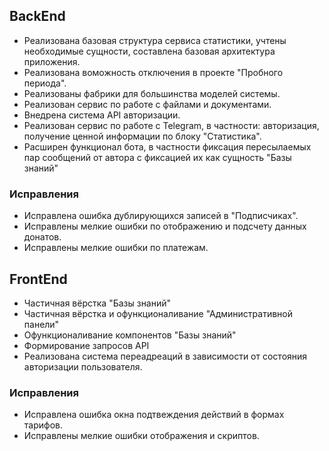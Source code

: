 ## BackEnd
- Реализована базовая структура сервиса статистики, учтены необходимые сущности, составлена базовая архитектура приложения.
- Реализована воможность отключения в проекте "Пробного периода".
- Реализованы фабрики для большинства моделей системы.
- Реализован сервис по работе с файлами и документами.
- Внедрена система API авторизации.
- Реализован сервис по работе с Telegram, в частности: авторизация, получение ценной информации по блоку "Статистика".
- Расширен функционал бота, в частности фиксация пересылаемых пар сообщений от автора с фиксацией их как сущность "Базы знаний"

### Исправления
- Исправлена ошибка дублирующихся записей в "Подписчиках".
- Исправлены мелкие ошибки по отображению и подсчету данных донатов.
- Исправлены мелкие ошибки по платежам.

## FrontEnd
- Частичная вёрстка "Базы знаний"
- Частичная вёрстка и офункционаливание "Административной панели"
- Офункционаливание компонентов "Базы знаний"
- Формирование запросов API
- Реализована система переадреаций в зависимости от состояния авторизации пользователя. 

### Исправления
- Исправлена ошибка окна подтвеждения действий в формах тарифов.
- Исправлены мелкие ошибки отображения и скриптов.